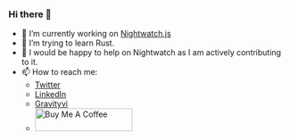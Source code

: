 ### Hi there 👋
  
- 🔭 I’m currently working on [Nightwatch.js](https://nightwatchjs.org)
- 🌱 I’m trying to learn Rust.
- 👯 I would be happy to help on Nightwatch as I am actively contributing to it.
- 📫 How to reach me:
  - [Twitter](https://twitter.com/gravity_vi)
  - [LinkedIn](https://www.linkedin.com/in/ravi-sawlani-331672191/)
  - [Gravityvi](https://gravityvi.github.io)
  - <a href="https://www.buymeacoffee.com/gravityvi" target="_blank"><img src="https://cdn.buymeacoffee.com/buttons/default-orange.png" alt="Buy Me A Coffee" height="41" width="174"></a>

